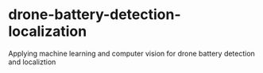 # drone-battery-detection-localization
Applying machine learning and computer vision for drone battery detection and localiztion
